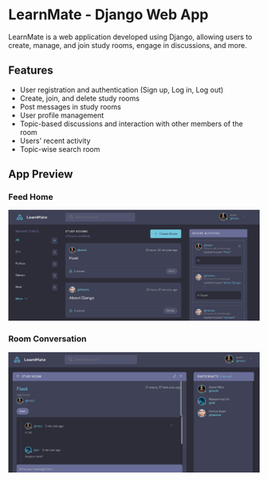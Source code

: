 # LearnMate - Django Web App

LearnMate is a web application developed using Django, allowing users to create, manage, and join study rooms, engage in discussions, and more.

## Features

- User registration and authentication (Sign up, Log in, Log out)
- Create, join, and delete study rooms
- Post messages in study rooms
- User profile management
- Topic-based discussions and interaction with other members of the room
- Users' recent activity
- Topic-wise search room

## App Preview

### Feed Home
![Feed Home](screenshots/ss1.png)

### Room Conversation
![Room Conversation](screenshots/ss2.png)
